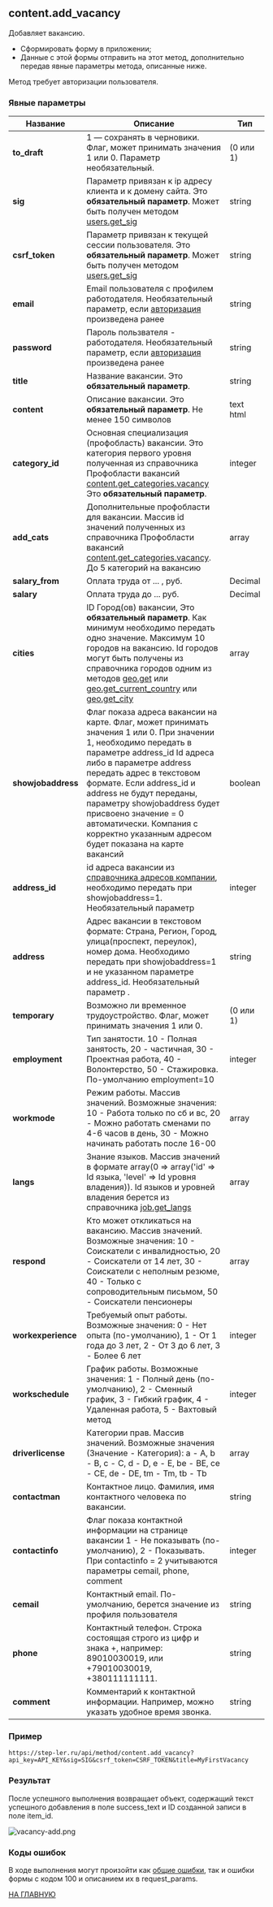 ## content.add_vacancy

Добавляет вакансию. 

  - Сформировать форму в приложении;
  - Данные с этой формы отправить на этот метод, дополнительно передав явные параметры метода, описанные ниже.

Метод требует авторизации пользователя.

### Явные параметры

| Название | Описание | Тип |
|----|----|----|
| **to_draft** | 1 — сохранять в черновики. Флаг, может принимать значения 1 или 0. Параметр необязательный. | (0 или 1) |
| **sig** | Параметр привязан к ip адресу клиента и к домену сайта. Это **обязательный параметр**. Может быть получен методом [users.get_sig](/users/get_sig.md) | string |
| **csrf_token** | Параметр привязан к текущей сессии пользователя. Это **обязательный параметр**. Может быть получен методом [users.get_sig](/users/get_sig.md) | string |
| **email** | Email пользователя с профилем работодателя. Необязательный параметр, если [авторизация](/auth/login.md) произведена ранее | string |
| **password** | Пароль пользвателя - работодателя. Необязательный параметр, если [авторизация](/auth/login.md) произведена ранее | string |
| **title** | Название вакансии. Это **обязательный параметр**. | string | 
| **content** | Описание вакансии. Это **обязательный параметр**. Не менее 150 символов | text html | 
| **category_id** | Основная специализация (профобласть) вакансии. Это категория первого уровня полученная из справочника Профобласти вакансий [content.get_categories.vacancy](/vacancy/get_categories.md) Это **обязательный параметр**. | integer |
| **add_cats** | Дополнительные профобласти для вакансии. Массив id значений полученных из справочника Профобласти вакансий [content.get_categories.vacancy](/vacancy/get_categories.md). До 5 категорий на вакансию | array | 
| **salary_from** | Оплата труда от ... , руб. | Decimal | 
| **salary** | Оплата труда до ... руб. | Decimal |
| **cities** | ID Город(ов) вакансии, Это **обязательный параметр**. Как минимум необходимо передать одно значение. Максимум 10 городов на вакансию. Id городов могут быть получены из справочника городов одним из методов [geo.get](/geo/get.md) или [geo.get_current_country](/geo/get_current_country.md) или [geo.get_city](/geo/get_city.md) | array |
| **showjobaddress** | Флаг показа адреса вакансии на карте. Флаг, может принимать значения 1 или 0. При значении 1, необходимо передать в параметре address_id Id адреса либо в параметре address передать адрес в текстовом формате. Если address_id и address не будут переданы, параметру showjobaddress будет присвоено значение = 0 автоматически. Компания с корректно указанным адресом будет показана на карте вакансий | boolean |
| **address_id** | id адреса вакансии из [справочника адресов компании](/company/get_addresses.md), необходимо передать при showjobaddress=1. Необязательный параметр  | integer |
| **address** | Адрес вакансии в текстовом формате: Страна, Регион, Город, улица(проспект, переулок), номер дома. Необходимо передать при showjobaddress=1 и не указанном параметре address_id. Необязательный параметр . | string |
| **temporary** | Возможно ли временное трудоустройство. Флаг, может принимать значения 1 или 0. | (0 или 1) |
| **employment** | Тип занятости. 10 - Полная занятость, 20 - частичная, 30 - Проектная работа, 40 - Волонтерство, 50 - Стажировка. По-умолчанию  employment=10 |  integer |
| **workmode** | Режим работы. Массив значений. Возможные значения: 10 - Работа только по сб и вс, 20 - Можно работать сменами по 4-6 часов в день, 30 - Можно начинать работать после 16-00  | array |
| **langs** | Знание языков. Массив значений в формате array(0 => array('id' => Id языка, 'level' => Id уровня владения)). Id языков и уровней владения берется из справочника [job.get_langs](/job/get_langs.md) | array |
| **respond** | Кто может откликаться на вакансию. Массив значений. Возможные значения: 10 - Соискатели с инвалидностью, 20 - Соискатели от 14 лет, 30 - Соискатели с неполным резюме, 40 - Только с сопроводительным письмом, 50 - Соискатели пенсионеры | array |
| **workexperience** | Требуемый опыт работы. Возможные значения: 0 - Нет опыта (по-умолчанию), 1 - От 1 года до 3 лет, 2 - От 3 до 6 лет, 3 - Более 6 лет | integer |
| **workschedule** | График работы. Возможные значения: 1 - Полный день (по-умолчанию), 2 - Сменный график, 3 - Гибкий график, 4 - Удаленная работа, 5 - Вахтовый метод | integer |
| **driverlicense** | Категории прав. Массив значений. Возможные значения (Значение - Категория): a - A, b - B, c - C, d - D, e - E, be - BE, ce - CE, de - DE, tm - Tm, tb - Tb | array |
| **contactman** | Контактное лицо. Фамилия, имя контактного человека по вакансии. | string |
| **contactinfo** | Флаг показа контактной информации на странице вакансии 1 - Не показывать (по-умолчанию), 2 - Показывать. При contactinfo = 2 учитываются параметры cemail, phone, comment | integer |
| **cemail** | Контактный email. По-умолчанию, берется значение из профиля пользователя | string |
| **phone** | Контактный телефон. Строка состоящая строго из цифр и знака +, например: 89010030019,  или +79010030019, +380111111111.  | string |
| **comment** | Комментарий к контактной информации. Например, можно указать удобное время звонка. | string |

### Пример

```
https://step-ler.ru/api/method/content.add_vacancy?api_key=API_KEY&sig=SIG&csrf_token=CSRF_TOKEN&title=MyFirstVacancy
```

### Результат

После успешного выполнения возвращает объект, содержащий текст успешного добавления в поле success_text и ID созданной записи в поле item_id.

![](https://step-ler.ru/upload/api/vacancy-add.png "vacancy-add.png")

### Коды ошибок

В ходе выполнения могут произойти как [общие ошибки](/docs/errors.md), так и ошибки формы с кодом 100 и описанием их в request_params.

[НА ГЛАВНУЮ](/README.md)